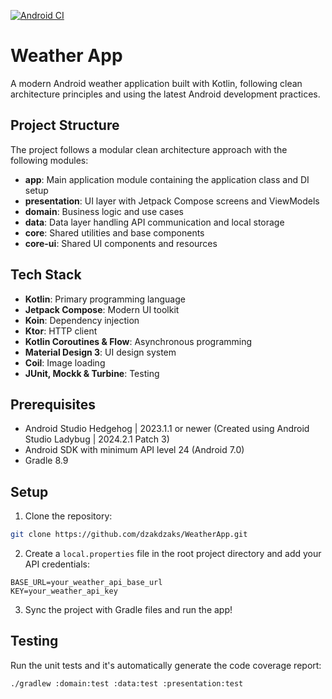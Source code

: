 [![Android CI](https://github.com/dzakdzaks/WeatherApp/actions/workflows/android.yml/badge.svg)](https://github.com/dzakdzaks/WeatherApp/actions/workflows/android.yml)

# Weather App

A modern Android weather application built with Kotlin, following clean architecture principles and using the latest Android development practices.

## Project Structure

The project follows a modular clean architecture approach with the following modules:

- **app**: Main application module containing the application class and DI setup
- **presentation**: UI layer with Jetpack Compose screens and ViewModels
- **domain**: Business logic and use cases
- **data**: Data layer handling API communication and local storage
- **core**: Shared utilities and base components
- **core-ui**: Shared UI components and resources

## Tech Stack

- **Kotlin**: Primary programming language
- **Jetpack Compose**: Modern UI toolkit
- **Koin**: Dependency injection
- **Ktor**: HTTP client
- **Kotlin Coroutines & Flow**: Asynchronous programming
- **Material Design 3**: UI design system
- **Coil**: Image loading
- **JUnit, Mockk & Turbine**: Testing

## Prerequisites

- Android Studio Hedgehog | 2023.1.1 or newer (Created using Android Studio Ladybug | 2024.2.1 Patch 3)
- Android SDK with minimum API level 24 (Android 7.0)
- Gradle 8.9

## Setup

1. Clone the repository:

```bash
git clone https://github.com/dzakdzaks/WeatherApp.git
```

2. Create a `local.properties` file in the root project directory and add your API credentials:

```properties
BASE_URL=your_weather_api_base_url
KEY=your_weather_api_key
```

3. Sync the project with Gradle files and run the app!

## Testing

Run the unit tests and it's automatically generate the code coverage report:

```bash
./gradlew :domain:test :data:test :presentation:test
```
